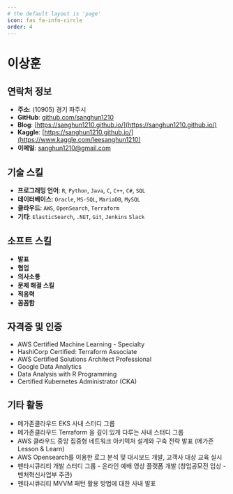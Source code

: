 ```yaml
---
# the default layout is 'page'
icon: fas fa-info-circle
order: 4
---
```


# **이상훈**

## **연락처 정보**
- **주소**: (10905) 경기 파주시 
- **GitHub**: [github.com/sanghun1210](https://github.com/sanghun1210)
- **Blog**: [https://sanghun1210.github.io/](https://sanghun1210.github.io/)
- **Kaggle**: [https://sanghun1210.github.io/](https://www.kaggle.com/leesanghun1210)
- **이메일**: [sanghun1210@gmail.com](mailto:sanghun1210@gmail.com)

## **기술 스킬**
- **프로그래밍 언어**: `R`, `Python`, `Java`, `C`, `C++`, `C#`, `SQL`
- **데이터베이스**: `Oracle`, `MS-SQL`, `MariaDB`, `MySQL`
- **클라우드**: `AWS`, `OpenSearch`, `Terraform`
- **기타**: `ElasticSearch`, `.NET`, `Git`, `Jenkins` `Slack`

## **소프트 스킬**
- **발표** 
- **협업** 
- **의사소통** 
- **문제 해결 스킬** 
- **적응력** 
- **꼼꼼함** 

## **자격증 및 인증**
- AWS Certified Machine Learning - Specialty 
- HashiCorp Certified: Terraform Associate 
- AWS Certified Solutions Architect Professional 
- Google Data Analytics 
- Data Analysis with R Programming 
- Certified Kubernetes Administrator (CKA)


## 기타 활동
- 메가존클라우드 EKS 사내 스터디 그룹 
- 메가존클라우드 Terraform 을 깊이 있게 다루는 사내 스터디 그룹 
- AWS 클라우드 중앙 집중형 네트워크 아키텍처 설계와 구축 전략 발표 (메가존 Lesson & Learn)
- AWS Opensearch를 이용한 로그 분석 및 대시보드 개발, 고객사 대상 교육 실시
- 펜타시큐리티 개발 스터디 그룹 - 온라인 예배 영상 플랫폼 개발 (창업공모전 입상 - 벤처혁신사업부 주관)
- 펜타시큐리티 MVVM 패턴 활용 방법에 대한 사내 발표







